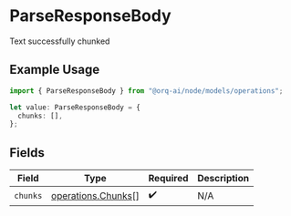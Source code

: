 # ParseResponseBody

Text successfully chunked

## Example Usage

```typescript
import { ParseResponseBody } from "@orq-ai/node/models/operations";

let value: ParseResponseBody = {
  chunks: [],
};
```

## Fields

| Field                                                    | Type                                                     | Required                                                 | Description                                              |
| -------------------------------------------------------- | -------------------------------------------------------- | -------------------------------------------------------- | -------------------------------------------------------- |
| `chunks`                                                 | [operations.Chunks](../../models/operations/chunks.md)[] | :heavy_check_mark:                                       | N/A                                                      |